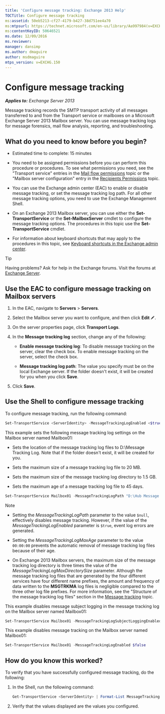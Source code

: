 ```yaml
---
title: 'Configure message tracking: Exchange 2013 Help'
TOCTitle: Configure message tracking
ms:assetid: 50eb5213-cf27-4179-b427-38d751ee4a70
ms:mtpsurl: https://technet.microsoft.com/en-us/library/Aa997984(v=EXCHG.150)
ms:contentKeyID: 50646521
ms.date: 12/09/2016
ms.reviewer: 
manager: dansimp
ms.author: dmaguire
author: msdmaguire
mtps_version: v=EXCHG.150
---
```


# Configure message tracking

_**Applies to:** Exchange Server 2013_

Message tracking records the SMTP transport activity of all messages transferred to and from the Transport service or mailboxes on a Microsoft Exchange Server 2013 Mailbox server. You can use message tracking logs for message forensics, mail flow analysis, reporting, and troubleshooting.

## What do you need to know before you begin?

- Estimated time to complete: 15 minutes

- You need to be assigned permissions before you can perform this procedure or procedures. To see what permissions you need, see the "Transport service" entries in the [Mail flow permissions](mail-flow-permissions-exchange-2013-help.md) topic or the "Mailbox server configuration" entry in the [Recipients Permissions](recipients-permissions-exchange-2013-help.md) topic.

- You can use the Exchange admin center (EAC) to enable or disable message tracking, or set the message tracking log path. For all other message tracking options, you need to use the Exchange Management Shell.

- On an Exchange 2013 Mailbox server, you can use either the **Set-TransportService** or the **Set-MailboxServer** cmdlet to configure the message tracking options. The procedures in this topic use the **Set-TransportService** cmdlet.

- For information about keyboard shortcuts that may apply to the procedures in this topic, see [Keyboard shortcuts in the Exchange admin center](keyboard-shortcuts-in-the-exchange-admin-center-2013-help.md).

> [!TIP]
> Having problems? Ask for help in the Exchange forums. Visit the forums at [Exchange Server](https://go.microsoft.com/fwlink/p/?linkid=60612).

## Use the EAC to configure message tracking on Mailbox servers

1. In the EAC, navigate to **Servers** \> **Servers**.

2. Select the Mailbox server you want to configure, and then click **Edit** ![Edit icon](images/JJ218640.6f53ccb2-1f13-4c02-bea0-30690e6ea71d(EXCHG.150).gif "Edit icon").

3. On the server properties page, click **Transport Logs**.

4. In the **Message tracking log** section, change any of the following:

   - **Enable message tracking log**: To disable message tracking on the server, clear the check box. To enable message tracking on the server, select the check box.

   - **Message tracking log path**: The value you specify must be on the local Exchange server. If the folder doesn't exist, it will be created for you when you click **Save**.

5. Click **Save**.

## Use the Shell to configure message tracking

To configure message tracking, run the following command:

```powershell
Set-TransportService <ServerIdentity> -MessageTrackingLogEnabled <$true | $false> -MessageTrackingLogMaxAge <dd.hh:mm:ss> -MessageTrackingLogMaxDirectorySize <Size> -MessageTrackingLogMaxFileSize <Size> -MessageTrackingLogPath <LocalFilePath> -MessageTrackingLogSubjectLoggingEnabled <$true|$false>
```

This example sets the following message tracking log settings on the Mailbox server named Mailbox01:

- Sets the location of the message tracking log files to D:\\Message Tracking Log. Note that if the folder doesn't exist, it will be created for you.

- Sets the maximum size of a message tracking log file to 20 MB.

- Sets the maximum size of the message tracking log directory to 1.5 GB.

- Sets the maximum age of a message tracking log file to 45 days.

<!-- end list -->
```powershell
Set-TransportService Mailbox01 -MessageTrackingLogPath "D:\Hub Message Tracking Log" -MessageTrackingLogMaxFileSize 20MB -MessageTrackingLogMaxDirectorySize 1.5GB -MessageTrackingLogMaxAge 45.00:00:00
```

> [!NOTE]
> <UL>
> <LI>
> <P>Setting the <EM>MessageTrackingLogPath</EM> parameter to the value <CODE>$null</CODE>, effectively disables message tracking. However, if the value of the <EM>MessageTrackingLogEnabled</EM> parameter is <CODE>$true</CODE>, event log errors are generated.</P>
> <LI>
> <P>Setting the <EM>MessageTrackingLogMaxAge</EM> parameter to the value <CODE>00:00:00</CODE> prevents the automatic removal of message tracking log files because of their age.</P>
> <LI>
> <P>On Exchange 2013 Mailbox servers, the maximum size of the message tracking log directory is three times the value of the <EM>MessageTrackingLogMaxDirectorySize</EM> parameter. Although the message tracking log files that are generated by the four different services have four different name prefixes, the amount and frequency of data written to the <STRONG>MSGTRKMA</STRONG> log files is negligible compared to the three other log file prefixes. For more information, see the "Structure of the message tracking log files" section in the <A href="message-tracking-exchange-2013-help.md">Message tracking</A> topic.</P></LI></UL>

This example disables message subject logging in the message tracking log on the Mailbox server named Mailbox01:

```powershell
Set-TransportService Mailbox01 -MessageTrackingLogSubjectLoggingEnabled $false
```

This example disables message tracking on the Mailbox server named Mailbox01:

```powershell
Set-TransportService Mailbox01 -MessageTrackingLogEnabled $false
```

## How do you know this worked?

To verify that you have successfully configured message tracking, do the following:

1. In the Shell, run the following command:

    ```powershell
    Get-TransportService <ServerIdentity> | Format-List MessageTrackingLog*
    ```

2. Verify that the values displayed are the values you configured.
